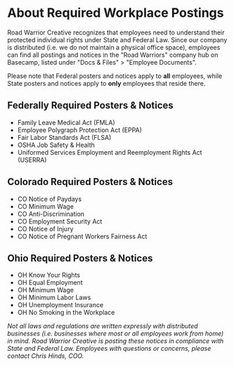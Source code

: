 # About Required Workplace Postings

Road Warrior Creative recognizes that employees need to understand their protected individual rights under State and Federal Law. Since our company is distributed (i.e. we do not maintain a physical office space), employees can find all postings and notices in the "Road Warriors" company hub on Basecamp, listed under "Docs & Files" > "Employee Documents".

Please note that Federal posters and notices apply to **all** employees, while State posters and notices apply to **only** employees that reside there.

## Federally Required Posters & Notices

* Family Leave Medical Act (FMLA)
* Employee Polygraph Protection Act (EPPA)
* Fair Labor Standards Act (FLSA)
* OSHA Job Safety & Health
* Uniformed Services Employment and Reemployment Rights Act (USERRA)

## Colorado Required Posters & Notices

* CO Notice of Paydays
* CO Minimum Wage
* CO Anti-Discrimination
* CO Employment Security Act
* CO Notice of Injury
* CO Notice of Pregnant Workers Fairness Act

## Ohio Required Posters & Notices

* OH Know Your Rights
* OH Equal Employment
* OH Minimum Wage
* OH Minimum Labor Laws
* OH Unemployment Insurance
* OH No Smoking in the Workplace

_Not all laws and regulations are written expressly with distributed businesses (i.e. businesses where most or all employees work from home) in mind. Road Warrior Creative is posting these notices in compliance with State and Federal Law. Employees with questions or concerns, please contact Chris Hinds, COO._

